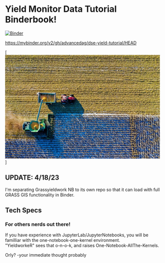 # Yield Monitor Data Tutorial Binderbook!
[![Binder](https://mybinder.org/badge_logo.svg)](https://mybinder.org/v2/gh/advancedag/dse-yield-tutorial/HEAD)

https://mybinder.org/v2/gh/advancedag/dse-yield-tutorial/HEAD

[![alt text](https://github.com/advancedag/dse-yield-tutorial/blob/main/img/pexels-tom-fisk-555px.jpg)]

## UPDATE: 4/18/23
I'm separating Grassyieldwork NB to its own repo so that it can load with full GRASS GIS functionality in Binder.



## Tech Specs
### For others nerds out there!
If you have experience with JupyterLab/JupyterNotebooks, you will be familliar with the one-notebook-one-kernel environment.<br>
"YieldworkeR" sees that o-n-o-k, and raises One-Notebook-AllThe-Kernels.

Orly? 
  -your immediate thought probably
  
